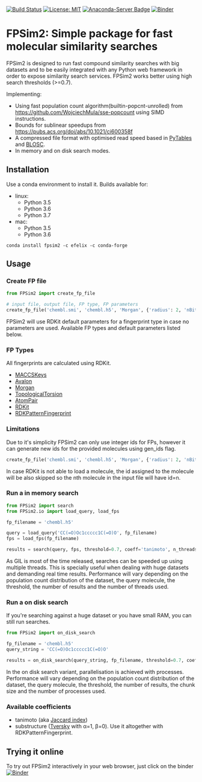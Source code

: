 [![Build Status](https://travis-ci.org/chembl/FPSim2.svg?branch=master)](https://travis-ci.org/chembl/FPSim2)
[![License: MIT](https://img.shields.io/badge/License-MIT-yellow.svg)](https://opensource.org/licenses/MIT)
[![Anaconda-Server Badge](https://anaconda.org/efelix/fpsim2/badges/version.svg)](https://anaconda.org/efelix/fpsim2)
[![Binder](http://mybinder.org/badge.svg)](http://beta.mybinder.org/v2/gh/eloyfelix/fpsim2_binder/master?filepath=demo.ipynb)


# FPSim2: Simple package for fast molecular similarity searches

FPSim2 is designed to run fast compound similarity searches with big datasets and to be easily integrated with any Python web framework in order to expose similarity search services. FPSim2 works better using high search thresholds (>=0.7).

Implementing: 

- Using fast population count algorithm(builtin-popcnt-unrolled) from https://github.com/WojciechMula/sse-popcount using SIMD instructions.
- Bounds for sublinear speedups from https://pubs.acs.org/doi/abs/10.1021/ci600358f
- A compressed file format with optimised read speed based in [PyTables](https://www.pytables.org/) and [BLOSC](http://www.blosc.org/pages/blosc-in-depth/).
- In memory and on disk search modes.


## Installation 

Use a conda environment to install it. Builds available for:
- linux:
    - Python 3.5
    - Python 3.6
    - Python 3.7
- mac:
    - Python 3.5
    - Python 3.6
```
conda install fpsim2 -c efelix -c conda-forge
```

## Usage

### Create FP file

```python
from FPSim2 import create_fp_file

# input file, output file, FP type, FP parameters
create_fp_file('chembl.smi', 'chembl.h5', 'Morgan', {'radius': 2, 'nBits': 2048})
```

FPSim2 will use RDKit default parameters for a fingerprint type in case no parameters are used. Available FP types and default parameters listed below.

### FP Types

All fingerprints are calculated using RDKit.  

- [MACCSKeys](http://rdkit.org/docs/source/rdkit.Chem.rdMolDescriptors.html#rdkit.Chem.rdMolDescriptors.GetMACCSKeysFingerprint)
- [Avalon](http://rdkit.org/docs/source/rdkit.Avalon.pyAvalonTools.html#rdkit.Avalon.pyAvalonTools.GetAvalonFP)
- [Morgan](http://rdkit.org/docs/source/rdkit.Chem.rdMolDescriptors.html#rdkit.Chem.rdMolDescriptors.GetMorganFingerprintAsBitVect)
- [TopologicalTorsion](http://rdkit.org/docs/source/rdkit.Chem.rdMolDescriptors.html#rdkit.Chem.rdMolDescriptors.GetHashedTopologicalTorsionFingerprintAsBitVect)
- [AtomPair](http://rdkit.org/docs/source/rdkit.Chem.rdMolDescriptors.html#rdkit.Chem.rdMolDescriptors.GetHashedAtomPairFingerprintAsBitVect)
- [RDKit](http://rdkit.org/docs/source/rdkit.Chem.rdmolops.html#rdkit.Chem.rdmolops.RDKFingerprint)
- [RDKPatternFingerprint](http://rdkit.org/docs/source/rdkit.Chem.rdmolops.html#rdkit.Chem.rdmolops.PatternFingerprint)


### Limitations

Due to it's simplicity FPSim2 can only use integer ids for FPs, however it can generate new ids for the provided molecules using gen_ids flag.

```python
create_fp_file('chembl.smi', 'chembl.h5', 'Morgan', {'radius': 2, 'nBits': 2048}, gen_ids=True)
```

In case RDKit is not able to load a molecule, the id assigned to the molecule will be also skipped so the nth molecule in the input file will have id=n.

### Run a in memory search

```python
from FPSim2 import search
from FPSim2.io import load_query, load_fps

fp_filename = 'chembl.h5'

query = load_query('CC(=O)Oc1ccccc1C(=O)O', fp_filename)
fps = load_fps(fp_filename)

results = search(query, fps, threshold=0.7, coeff='tanimoto', n_threads=1)
```

As GIL is most of the time released, searches can be speeded up using multiple threads. This is specially useful when dealing with huge datasets and demanding real time results. Performance will vary depending on the population count distribution of the dataset, the query molecule, the threshold, the number of results and the number of threads used.

### Run a on disk search

If you're searching against a huge dataset or you have small RAM, you can still run searches.

```python
from FPSim2 import on_disk_search

fp_filename = 'chembl.h5'
query_string = 'CC(=O)Oc1ccccc1C(=O)O'

results = on_disk_search(query_string, fp_filename, threshold=0.7, coeff='tanimoto', chunk_size=1000000, n_processes=1)
```

In the on disk search variant, parallelisation is achieved with processes. Performance will vary depending on the population count distribution of the dataset, the query molecule, the threshold, the number of results, the chunk size and the number of processes used.

### Available coefficients

- tanimoto (aka [Jaccard index](https://en.wikipedia.org/wiki/Jaccard_index))
- substructure ([Tversky](https://en.wikipedia.org/wiki/Tversky_index) with α=1, β=0). Use it altogether with RDKPatternFingerprint.

## Trying it online

To try out FPSim2 interactively in your web browser, just click on the binder [![Binder](http://mybinder.org/badge.svg)](http://beta.mybinder.org/v2/gh/eloyfelix/fpsim2_binder/master?filepath=demo.ipynb)

